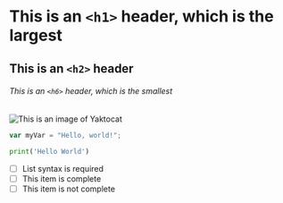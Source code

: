 # This is an `<h1>` header, which is the largest

## This is an `<h2>` header

###### This is an `<h6>` header, which is the smallest

![This is an image of Yaktocat](https://octodex.github.com/images/yaktocat.png)

``` javascript
var myVar = "Hello, world!";
```

``` python
print('Hello World')
```
- [ ] List syntax is required
- [ ] This item is complete
- [ ] This item is not complete
